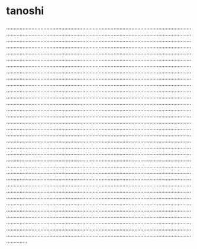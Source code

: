 # tanoshi
......................................................................................................................................................................................................................................................................................................................................................................................................................................................................................................................................................................................................................................................................................................................................................................................................................................................................................................................................................................................................................................................................................................................................................................................................................................................................................................................................................................................................................................................................................................................................................................................................................................................................................................................................................................................................................................................................................................................................................................................................................................................................................................................................................................................................................................................................................................................................................................................................................................................................................................................................................................................................................................................................................................................................................................................................................................................................................................................................................................................................................................................................................................................................................................................................................................................................................................................................................................................................................................................................................................................................................................................................................................................................................................................................................................................................................................................................................................................................................................................................................................................................................................................................................................................................................................................................................................................................................................................................
